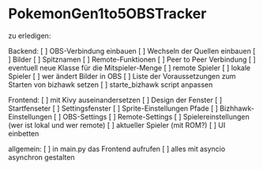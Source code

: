 # PokemonGen1to5OBSTracker

zu erledigen:

Backend:
[ ] OBS-Verbindung einbauen
[ ] Wechseln der Quellen einbauen
    [ ] Bilder
    [ ] Spitznamen
[ ] Remote-Funktionen
    [ ] Peer to Peer Verbindung
[ ] eventuell neue Klasse für die Mitspieler-Menge
    [ ] remote Spieler
    [ ] lokale Spieler
    [ ] wer ändert Bilder in OBS
[ ] Liste der Voraussetzungen zum Starten von bizhawk setzen
[ ] starte_bizhawk script anpassen

Frontend:
[ ] mit Kivy auseinandersetzen
[ ] Design der Fenster
    [ ] Startfenseter
    [ ] Settingsfenster
        [ ] Sprite-Einstellungen Pfade
        [ ] Bizhhawk-Einstellungen
        [ ] OBS-Settings
        [ ] Remote-Settings
        [ ] Spielereinstellungen (wer ist lokal und wer remote)
        [ ] aktueller Spieler (mit ROM?)
[ ] UI einbetten

allgemein:
[ ] in main.py das Frontend aufrufen
[ ] alles mit asyncio asynchron gestalten